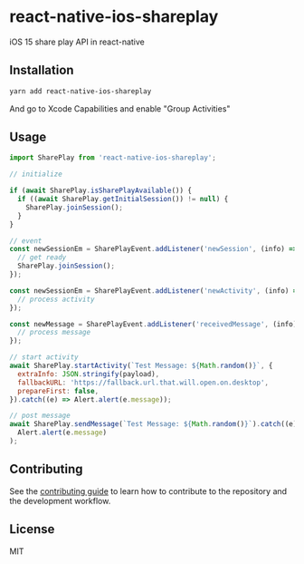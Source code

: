 # react-native-ios-shareplay

iOS 15 share play API in react-native

## Installation

```sh
yarn add react-native-ios-shareplay
```

And go to Xcode Capabilities and enable "Group Activities"

## Usage

```js
import SharePlay from 'react-native-ios-shareplay';

// initialize

if (await SharePlay.isSharePlayAvailable()) {
  if ((await SharePlay.getInitialSession()) != null) {
    SharePlay.joinSession();
  }
}

// event
const newSessionEm = SharePlayEvent.addListener('newSession', (info) => {
  // get ready
  SharePlay.joinSession();
});

const newSessionEm = SharePlayEvent.addListener('newActivity', (info) => {
  // process activity
});

const newMessage = SharePlayEvent.addListener('receivedMessage', (info) => {
  // process message
});

// start activity
await SharePlay.startActivity(`Test Message: ${Math.random()}`, {
  extraInfo: JSON.stringify(payload),
  fallbackURL: 'https://fallback.url.that.will.open.on.desktop',
  prepareFirst: false,
}).catch((e) => Alert.alert(e.message));

// post message
await SharePlay.sendMessage(`Test Message: ${Math.random()}`).catch((e) =>
  Alert.alert(e.message)
);
```

## Contributing

See the [contributing guide](CONTRIBUTING.md) to learn how to contribute to the repository and the development workflow.

## License

MIT
